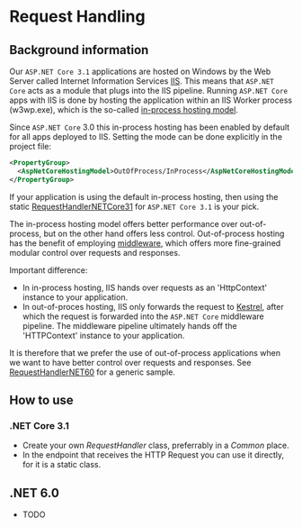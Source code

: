 # Request Handling


## Background information

Our `ASP.NET Core 3.1` applications are hosted on Windows by the Web Server called Internet Information Services [IIS](https://docs.microsoft.com/en-us/aspnet/core/host-and-deploy/iis/?view=aspnetcore-6.0). This means that `ASP.NET Core` acts as a module that plugs into the IIS pipeline. Running `ASP.NET Core` apps with IIS is done by hosting the application within an IIS Worker process (w3wp.exe), which is the so-called [in-process hosting model](https://docs.microsoft.com/en-us/aspnet/core/host-and-deploy/iis/in-process-hosting?view=aspnetcore-6.0).

Since `ASP.NET Core` 3.0 this in-process hosting has been enabled by default for all apps deployed to IIS. Setting the mode can be done explicitly in the project file:

``` XML
<PropertyGroup>
  <AspNetCoreHostingModel>OutOfProcess/InProcess</AspNetCoreHostingModel>
</PropertyGroup>
```

If your application is using the default in-process hosting, then using the static [RequestHandlerNETCore31](../RequestHandlerNETCore31/RequestHandler.cs) for `ASP.NET Core 3.1` is your pick.

The in-process hosting model offers better performance over out-of-process, but on the other hand offers less control. Out-of-process hosting has the benefit of employing [middleware](https://docs.microsoft.com/en-us/aspnet/core/fundamentals/middleware/?view=aspnetcore-6.0), which offers more fine-grained modular control over requests and responses. 

Important difference:
- In in-process hosting, IIS hands over requests as an 'HttpContext' instance to your application.
- In out-of-proces hosting, IIS only forwards the request to [Kestrel](https://docs.microsoft.com/en-us/aspnet/core/fundamentals/servers/kestrel?view=aspnetcore-6.0), after which the request is forwarded into the `ASP.NET Core` middleware pipeline. The middleware pipeline ultimately hands off the 'HTTPContext' instance to your application.

It is therefore that we prefer the use of out-of-process applications when we want to have better control over requests and responses. See [RequestHandlerNET60](TODO) for a generic sample.


## How to use

### .NET Core 3.1

- Create your own _RequestHandler_ class, preferrably in a _Common_ place.
- In the endpoint that receives the HTTP Request you can use it directly, for it is a static class.

## .NET 6.0

- TODO
